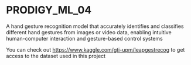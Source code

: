 # PRODIGY_ML_04
A hand gesture recognition model that accurately identifies and classifies different hand gestures from images or video data, enabling intuitive human-computer interaction and gesture-based control systems

You can check out https://www.kaggle.com/gti-upm/leapgestrecog to get access to the dataset used in this project
